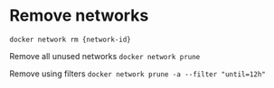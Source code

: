 # Remove networks

`docker network rm {network-id}`

Remove all unused networks
`docker network prune`

Remove using filters
`docker network prune -a --filter "until=12h"`
